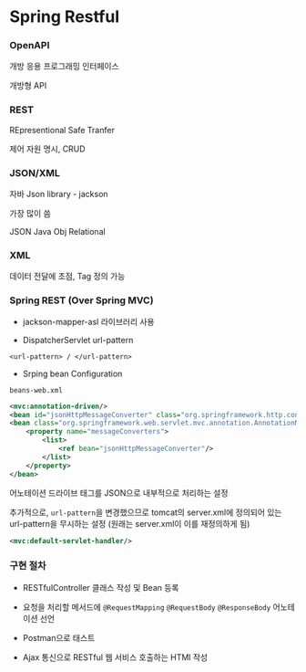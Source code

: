 # Spring Restful

### OpenAPI

개방 응용 프로그래밍 인터페이스

개방형 API

### REST

REpresentional Safe Tranfer

제어 자원 명시, CRUD

### JSON/XML

자바 Json library - jackson

가장 많이 씀

JSON <Jackon> Java Obj <MyBatis> Relational

### XML

데이터 전달에 초점, Tag 정의 가능

### Spring REST (Over Spring MVC)

* jackson-mapper-asl 라이브러리 사용

* DispatcherServlet url-pattern

```
<url-pattern> / </url-pattern>
```

* Srping bean Configuration

`beans-web.xml`

```xml
<mvc:annotation-driven/>
<bean id="jsonHttpMessageConverter" class="org.springframework.http.converter.json.MappingJacksonHttpMessageConverter"/>
<bean class="org.springframework.web.servlet.mvc.annotation.AnnotationMethodHandlerAdapter">
    <property name="messageConverters">
        <list>
            <ref bean="jsonHttpMessageConverter"/>
        </list>
    </property>
</bean>
```

어노테이션 드라이브 태그를 JSON으로 내부적으로 처리하는 설정

추가적으로, `url-pattern`을 변경했으므로 tomcat의 server.xml에 정의되어 있는 url-pattern을 무시하는 설정 (원래는 server.xml이 이를 재정의하게 됨)

```xml
<mvc:default-servlet-handler/>
```

### 구현 절차

* RESTfulController 클래스 작성 및 Bean 등록

* 요청을 처리할 메서드에 `@RequestMapping` `@RequestBody` `@ResponseBody` 어노테이션 선언

* Postman으로 태스트

* Ajax 통신으로 RESTful 웹 서비스 호출하는 HTMl 작성

